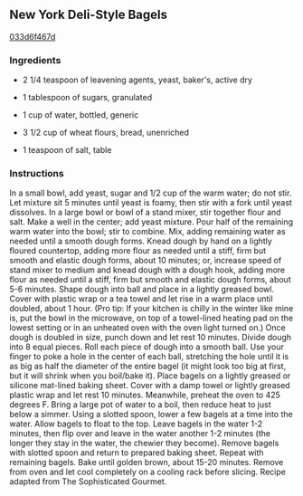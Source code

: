 ## New York Deli-Style Bagels

[033d6f467d](http://tastykitchen.com/recipes/breads/new-york-deli-style-bagels/)

### Ingredients

 - 2 1/4 teaspoon of leavening agents, yeast, baker's, active dry

 - 1 tablespoon of sugars, granulated

 - 1 cup of water, bottled, generic

 - 3 1/2 cup of wheat flours, bread, unenriched

 - 1 teaspoon of salt, table

### Instructions

In a small bowl, add yeast, sugar and 1/2 cup of the warm water; do not stir. Let mixture sit 5 minutes until yeast is foamy, then stir with a fork until yeast dissolves. In a large bowl or bowl of a stand mixer, stir together flour and salt. Make a well in the center; add yeast mixture. Pour half of the remaining warm water into the bowl; stir to combine. Mix, adding remaining water as needed until a smooth dough forms. Knead dough by hand on a lightly floured countertop, adding more flour as needed until a stiff, firm but smooth and elastic dough forms, about 10 minutes; or, increase speed of stand mixer to medium and knead dough with a dough hook, adding more flour as needed until a stiff, firm but smooth and elastic dough forms, about 5-6 minutes. Shape dough into ball and place in a lightly greased bowl. Cover with plastic wrap or a tea towel and let rise in a warm place until doubled, about 1 hour. (Pro tip: If your kitchen is chilly in the winter like mine is, put the bowl in the microwave, on top of a towel-lined heating pad on the lowest setting or in an unheated oven with the oven light turned on.) Once dough is doubled in size, punch down and let rest 10 minutes. Divide dough into 8 equal pieces. Roll each piece of dough into a smooth ball. Use your finger to poke a hole in the center of each ball, stretching the hole until it is as big as half the diameter of the entire bagel (it might look too big at first, but it will shrink when you boil/bake it). Place bagels on a lightly greased or silicone mat-lined baking sheet. Cover with a damp towel or lightly greased plastic wrap and let rest 10 minutes. Meanwhile, preheat the oven to 425 degrees F. Bring a large pot of water to a boil, then reduce heat to just below a simmer. Using a slotted spoon, lower a few bagels at a time into the water. Allow bagels to float to the top. Leave bagels in the water 1-2 minutes, then flip over and leave in the water another 1-2 minutes (the longer they stay in the water, the chewier they become). Remove bagels with slotted spoon and return to prepared baking sheet. Repeat with remaining bagels. Bake until golden brown, about 15-20 minutes. Remove from oven and let cool completely on a cooling rack before slicing. Recipe adapted from The Sophisticated Gourmet.